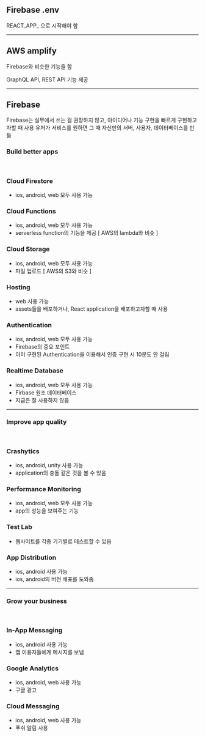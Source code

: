## Firebase .env

REACT_APP_ 으로 시작해야 함

---


## AWS amplify

Firebase와 비슷한 기능을 함

GraphQL API, REST API 기능 제공

---

## Firebase

Firebase는 실무에서 쓰는 걸 권장하지 않고, 아이디어나 기능 구현을 빠르게 구현하고자할 때 사용
유저가 서비스를 원하면 그 때 자신만의 서버, 사용자, 데이터베이스를 만듦

### Build better apps
<br/>

### Cloud Firestore
- ios, android, web 모두 사용 가능

### Cloud Functions
- ios, android, web 모두 사용 가능
- serverless function의 기능을 제공 [ AWS의 lambda와 비슷 ]

### Cloud Storage
- ios, android, web 모두 사용 가능
- 파일 업로드 [ AWS의 S3와 비슷 ]

### Hosting
- web 사용 가능
- assets들을 배포하거나, React application을 배포하고자할 때 사용

### Authentication
- ios, android, web 모두 사용 가능
- Firebase의 중요 포인트
- 이미 구현된 Authentication을 이용해서 인증 구현 시 10분도 안 걸림

### Realtime Database
- ios, android, web 모두 사용 가능
- Firbase 원조 데이터베이스
- 지금은 잘 사용하지 않음

---

### Improve app quality
<br/>

### Crashytics
- ios, android, unity 사용 가능
- application의 충돌 같은 것을 볼 수 있음

### Performance Monitoring
- ios, android, web 모두 사용 가능
- app의 성능을 보여주는 기능

### Test Lab
- 웹사이트를 각종 기기별로 테스트할 수 있음

### App Distribution
- ios, android 사용 가능
- ios, android의 버전 배포를 도와줌

---

### Grow your business
<br/>

### In-App Messaging
- ios, android 사용 가능
- 앱 이용자들에게 메시지를 보냄


### Google Analytics
- ios, android, web 사용 가능
- 구글 광고

### Cloud Messaging
- ios, android, web 사용 가능
- 푸쉬 알림 사용